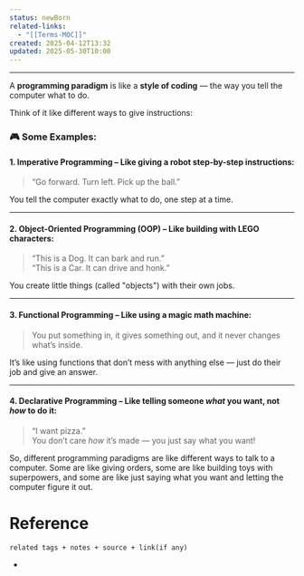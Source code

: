 ```yaml
---
status: newBorn
related-links:
  - "[[Terms-MOC]]"
created: 2025-04-12T13:32
updated: 2025-05-30T10:00
---
```

---

A **programming paradigm** is like a **style of coding** — the way you tell the computer what to do.

Think of it like different ways to give instructions:

### 🎮 Some Examples:

#### 1. **Imperative Programming** – Like giving a robot step-by-step instructions:

> “Go forward. Turn left. Pick up the ball.”

You tell the computer exactly what to do, one step at a time.

---

#### 2. **Object-Oriented Programming (OOP)** – Like building with LEGO characters:

> “This is a Dog. It can bark and run.”  
> “This is a Car. It can drive and honk.”

You create little things (called "objects") with their own jobs.

---

#### 3. **Functional Programming** – Like using a magic math machine:

> You put something in, it gives something out, and it never changes what’s inside.

It’s like using functions that don’t mess with anything else — just do their job and give an answer.

---

#### 4. **Declarative Programming** – Like telling someone _what_ you want, not _how_ to do it:

> “I want pizza.”  
> You don’t care _how_ it’s made — you just say what you want!


So, different programming paradigms are like different ways to talk to a computer. Some are like giving orders, some are like building toys with superpowers, and some are like just saying what you want and letting the computer figure it out.

# Reference
`related tags + notes + source + link(if any)`
 
- 